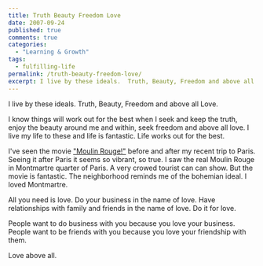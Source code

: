 ```yaml
---
title: Truth Beauty Freedom Love
date: 2007-09-24
published: true
comments: true
categories:
  - "Learning & Growth"
tags:
  - fulfilling-life
permalink: /truth-beauty-freedom-love/
excerpt: I live by these ideals.  Truth, Beauty, Freedom and above all Love.
---
```

I live by these ideals.  Truth, Beauty, Freedom and above all Love.

I know things will work out for the best when I seek and keep the truth, enjoy the beauty around me and within, seek freedom and above all love.  I live my life to these and life is fantastic.  Life works out for the best.

I've seen the movie <a href="http://en.wikipedia.org/wiki/Moulin_Rouge!" rel="nofollow">"Moulin Rouge!"</a> before and after my recent trip to Paris.  Seeing it after Paris it seems so vibrant, so true.  I saw the real Moulin Rouge in Montmartre quarter of Paris.  A very crowed tourist can can show.  But the movie is fantastic.  The neighborhood reminds me of the bohemian ideal.  I loved Montmartre.

All you need is love.  Do your business in the name of love.  Have relationships with family and friends in the name of love.  Do it for love.

People want to do business with you because you love your business.  People want to be friends with you because you love your friendship with them.

Love above all.